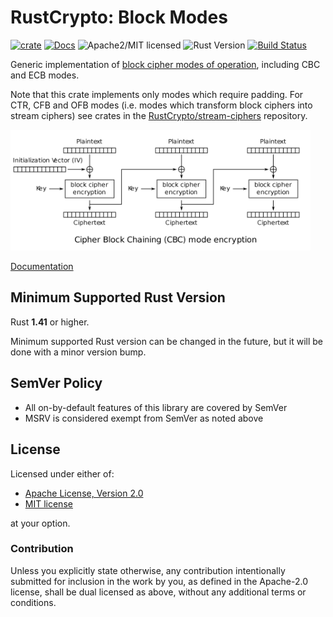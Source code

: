 # RustCrypto: Block Modes

[![crate][crate-image]][crate-link]
[![Docs][docs-image]][docs-link]
![Apache2/MIT licensed][license-image]
![Rust Version][rustc-image]
[![Build Status][build-image]][build-link]

Generic implementation of [block cipher modes of operation][1], including
CBC and ECB modes.

Note that this crate implements only modes which require padding. For CTR,
CFB and OFB modes (i.e. modes which transform block ciphers into stream
ciphers) see crates in the [RustCrypto/stream-ciphers][2] repository.

<img src="https://raw.githubusercontent.com/RustCrypto/meta/master/img/block-ciphers/cbc.png" width="480px">

[Documentation][docs-link]

## Minimum Supported Rust Version

Rust **1.41** or higher.

Minimum supported Rust version can be changed in the future, but it will be
done with a minor version bump.

## SemVer Policy

- All on-by-default features of this library are covered by SemVer
- MSRV is considered exempt from SemVer as noted above

## License

Licensed under either of:

 * [Apache License, Version 2.0](http://www.apache.org/licenses/LICENSE-2.0)
 * [MIT license](http://opensource.org/licenses/MIT)

at your option.

### Contribution

Unless you explicitly state otherwise, any contribution intentionally submitted
for inclusion in the work by you, as defined in the Apache-2.0 license, shall be
dual licensed as above, without any additional terms or conditions.

[//]: # (badges)

[crate-image]: https://img.shields.io/crates/v/block-modes.svg
[crate-link]: https://crates.io/crates/block-modes
[docs-image]: https://docs.rs/block-modes/badge.svg
[docs-link]: https://docs.rs/block-modes/
[license-image]: https://img.shields.io/badge/license-Apache2.0/MIT-blue.svg
[rustc-image]: https://img.shields.io/badge/rustc-1.41+-blue.svg
[build-image]: https://github.com/RustCrypto/block-ciphers/workflows/block-modes/badge.svg?branch=master&event=push
[build-link]: https://github.com/RustCrypto/block-ciphers/actions?query=workflow%3Ablock-modes

[//]: # (general links)

[1]: https://en.wikipedia.org/wiki/Block_cipher_mode_of_operation
[2]: https://github.com/RustCrypto/stream-ciphers
